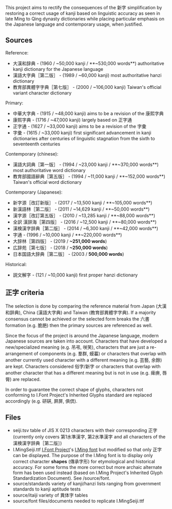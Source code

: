 This project aims to rectify the consequences of the 新字 simplification by restoring a correct usage of kanji based on linguistic accuracy as seen in late Ming to Qing dynasty dictionaries while placing particular emphasis on the Japanese language and contemporary usage, when justified.

## Sources 
Reference:
- 大漢和辞典 - (1960 / ~50,000 kanji / **~530,000 words**)
authoritative kanji dictionary for the Japanese language 
- 漢語大字典［第二版］ - (1989 / ~60,000 kanji)
most authoritative hanzi dictionary
- 教育部異體字字典［第七版］ - (2000 / ~106,000 kanji)
Taiwan's official variant character dictionary

Primary:
- 中華大字典 - (1915 / ~48,000 kanji)
aims to be a revision of the 康熙字典
- 康熙字典 - (1716 / ~47,000 kanji)
largely based on 正字通
- 正字通 - (1627 / ~33,000 kanji)
aims to be a revision of the 字彙
- 字彙 - (1615 / ~33,000 kanji)
first significant advancement in kanji dictionaries after centuries of linguistic stagnation from the sixth to seventeenth centuries

Contemporary (chinese):
- 漢語大詞典［第一版］ - (1994 / ~23,000 kanji / **~370,000 words**)
most authoritative word dictionary
- 教育部國語辭典［第五版］ - (1994 / ~11,000 kanji / **~152,000 words**)
Taiwan's official word dictionary

Contemporary (Japanese):
- 新字源［改訂新版］ - (2017 / ~13,500 kanji / **~105,000 words**)
- 新漢語林［第二版］ - (2011 / ~14,629 kanji / **~50,000 words**)
- 漢字源［改訂第五版］ - (2010 / ~13,285 kanji / **~88,000 words**)
- 全訳 漢辞海［第四版］ - (2016 / ~12,500 kanji / **~80,000 words**)
- 漢検漢字辞典［第二版］ - (2014 / ~6,300 kanji / **~42,000 words**)
- 字通 - (1996 / ~10,000 kanji / **~220,000 words**)
- 大辞林［第四版］ - (2019 / **~251,000 words**)
- 広辞苑［第七版］ - (2018 / **~250,000 words**)
- 日本国語大辞典［第二版］ - (2003 / **500,000 words**)

Historical:
- 説文解字 - (121 / ~10,000 kanji)
first proper hanzi dictionary

## 正字 criteria
The selection is done by comparing the reference material from Japan (大漢和辞典), China (漢語大字典) and Taiwan (教育部異體字字典). If a majority consensus cannot be achieved or the selected form breaks the 六書 formation (e.g. 脆脃) then the primary sources are referenced as well.

Since the focus of the project is around the Japanese language, modern Japanese sources are taken into account. Characters that have developed a new/specialized meaning (e.g. 吊弔, 咲笑), characters that are just a re-arrangement of components (e.g. 羣群, 蟆蟇) or characters that overlap with another currently used character with a different meaning (e.g. 芸藝, 余餘) are kept. Characters considered 俗字/新字 or characters that overlap with another character that has a different meaning but is not in use (e.g. 痺痹, 唇脣) are replaced.

In order to guarantee the correct shape of glyphs, characters not conforming to I.Font Project's Inherited Glyphs standard are replaced accordingly (e.g. 研硏, 屛屏, 俱倶).

## Files
- seiji.tsv
table of JIS X 0213 characters with their corresponding 正字 (currently only covers 第1水準漢字, 第2水準漢字 and all characters of the 漢検漢字辞典［第二版］)
- I.MingSeiji.ttf
[I.Font Project](https://github.com/ichitenfont/inheritedglyphs/blob/master/Readme_eng.md)'s [I.Ming font](https://github.com/ichitenfont/I.Ming) but modified so that only 正字 can be displayed. The purpose of the I.Ming font is to display only correct character **shapes** (傳承字形) for etymological and historical accuracy. For some forms the more correct but more archaic alternate form has been used instead (based on I.Ming Project's Inherited Glyph Standardization Document). See /source/font.
- source/standards
variety of kanji/hanzi lists ranging from government standards to kanji aptitude tests
- source/itaiji
variety of 異体字 tables
- source/font
files/documents needed to replicate I.MingSeiji.ttf

